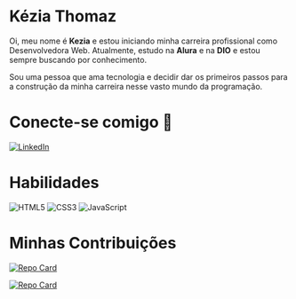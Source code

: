 # Kézia Thomaz

Oi, meu nome é **Kezia** e estou iniciando minha carreira profissional como Desenvolvedora Web. Atualmente, estudo na **Alura** e na **DIO** e estou sempre buscando por conhecimento.

Sou uma pessoa que ama tecnologia e decidir dar os primeiros passos para a construção da minha carreira nesse vasto mundo da programação.

# Conecte-se comigo 💟
[![LinkedIn](https://img.shields.io/badge/LinkedIn-FF6984?style=for-the-badge&logo=linkedin&logoColor=ffff)](https://www.linkedin.com/in/keziathomaz/)

# Habilidades
![HTML5](https://img.shields.io/badge/HTML5-ff6984?style=for-the-badge&logo=html5)
![CSS3](https://img.shields.io/badge/CSS3-ff6984?style=for-the-badge&logo=css3&logoColor=264CE4)
![JavaScript](https://img.shields.io/badge/JavaScript-ff6984?style=for-the-badge&logo=javascript)

# Minhas Contribuições

[![Repo Card](https://github-readme-stats.vercel.app/api/pin/?username=keziathomaz&repo=dio-lab-open-source&bg_color=ff6984&border_color=fffff&show_icons=true&icon_color=fffff&title_color=ffff&text_color=FFF)](https://github.com/keziathomaz/dio-lab-open-source)

[![Repo Card](https://github-readme-stats.vercel.app/api/pin/?username=keziathomaz&repo=Challenge-Oracle-ONE&bg_color=ff6984&border_color=fffff&show_icons=true&icon_color=fffff&title_color=ffff&text_color=FFF)](https://github.com/keziathomaz/Challenge-Oracle-ONE)